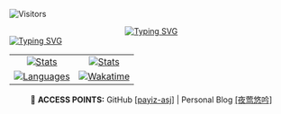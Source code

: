 <p><img src="https://komarev.com/ghpvc/?username=payiz-asj&color=blue&style=flat&label=PROFILE+VISITORS" alt="Visitors"></p>

<div align="center">
  <a href="#">
    <img src="https://readme-typing-svg.demolab.com?font=Ribeye&size=40&pause=100&duration=500&repeat=false&color=000000&center=true&width=800&height=80&lines=%F0%9F%A4%96+Access+Granted+..." alt="Typing SVG" />
  </a>
  
</div>

<a href="#">
<img src="https://readme-typing-svg.demolab.com?font=JetBrains+Mono&size=30&duration=200&pause=50&color=000000&multiline=true&repeat=false&width=1600&height=800&lines=++++;%24+whoami;payiz-asj;%24+cd+%2Fhome%2Fpayiz-asj++%26%26+ls+-a;.+..+.cover+.mission+.ops.log+.patch.sh+.stats+.langs+.wakaTime+.%E4%BF%AE%E4%BB%99;%24+cat+.cover;IDENTITY%3A+payiz-asj;CLEARANCE%3A+Software+Engineer;MOTTO%3A+Optimistic+and+driven.;%24+cat+.mission;-+STACK%3A+ASP.NET+Core+8.0+%7C+Vue+3+%7C+Full-Stack+Architecture;-+TARGET%3A+Enterprise+PLM%2FERP+Platforms;-+OBJECTIVE%3A+Infiltrate+and+modernize+legacy+enterprise+systems.;%24+tail+-f+.ops.log;OPERATION%3A+Buzzer-Beater.exe+%E2%86%92+Status%3A+EXECUTING+(Target%3A+Basketball+Net);ENCRYPTED%3A+Signal%3DMUSIC+%E2%86%92+Key+Updated.+Focus+Amplification+at+92%25;MISSION%3A+Code+%E2%87%92+System+Override+%E2%86%92+Phase+1%3A+Stack+Deployment+Initiated;%24+.%2Fpatch.sh;%3E%3E%3E+REALITY+PATCH+APPLIED.;%3E%3E%3E+%E9%81%93%EF%BC%8C%E5%B7%B2%E7%BC%96%E8%AF%91%E3%80%82;%24+cat+.%E4%BF%AE%E4%BB%99;%E6%89%A7%E7%A0%81%E4%B9%A6%E5%BF%83%E7%AE%93%EF%BC%8C%E6%8E%8C%E6%A0%88%E5%AE%88%E5%B8%B8%E5%BA%8F" alt="Typing SVG" />
</a>


<div align="center">
  <table>
    <tr>
      <td align="center"><a href="#"><img src="https://github-immortality.vercel.app/api?username=payiz-asj" alt="Stats" /></a></td>
      <td align="center"><a href="#"><img src="https://github-readme-stats.vercel.app/api?username=payiz-asj&hide=issues&show_icons=true&count_private=true&include_all_commits=true&line_height=21&custom_title=GitHub&nbsp;Stats&theme=dark" alt="Stats" /></a></td>
    </tr>
    <tr>
      <td align="center"><a href="#"><img src="https://github-readme-stats.vercel.app/api/top-langs/?username=payiz-asj&hide_title=1&hide=kotlin&langs_count=8&line_height=27&size_weight=0.5&count_weight=0.5&layout=compact&custom_title=Favorite&nbsp;Languages&theme=dark" alt="Languages" /></a></td>
      <td align="center"><a href="https://wakatime.com/@aa985317-0180-483d-800f-758d9a50f742" target="_blank"><img src="https://github-readme-stats.vercel.app/api/wakatime?username=aa985317-0180-483d-800f-758d9a50f742&layout=compact&theme=dark" alt="Wakatime" /></a></td>
    </tr>
  </table>
</div>

<p align="center">
  💬 <b>ACCESS POINTS:</b> GitHub <a href="链接5">[payiz-asj]</a> | Personal Blog <a href="链接3">[夜莺悠吟]</a>
</p>
